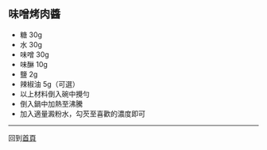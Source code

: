 ## 味噌烤肉醬

- 糖 30g
- 水 30g
- 味噌 30g
- 味醂 10g
- 鹽 2g
- 辣椒油 5g（可選）
- 以上材料倒入碗中攪勻
- 倒入鍋中加熱至沸騰
- 加入適量澱粉水，勾芡至喜歡的濃度即可

-----

回到[首頁](index.md)
